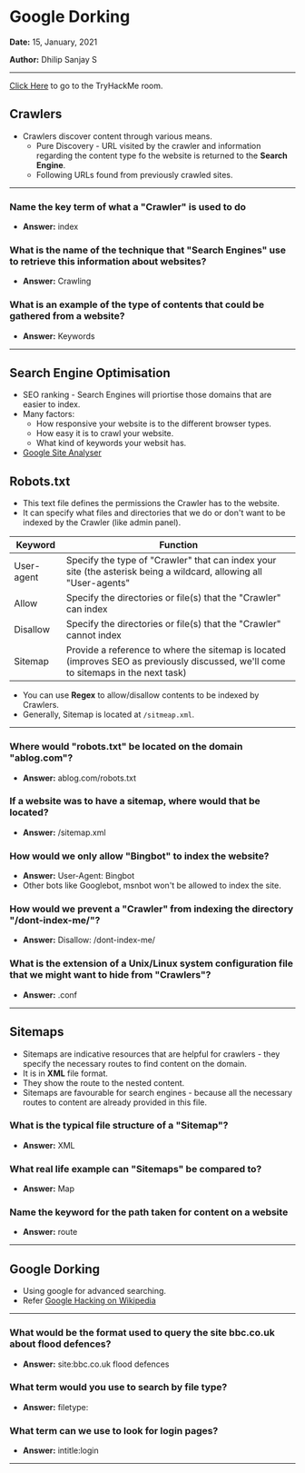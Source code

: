 # Google Dorking

**Date:** 15, January, 2021

**Author:** Dhilip Sanjay S

---
[Click Here](https://tryhackme.com/room/googledorking) to go to the TryHackMe room.

## Crawlers
- Crawlers discover content through various means.
    - Pure Discovery - URL visited by the crawler and information regarding the content type fo the website is returned to the **Search Engine**.
    - Following URLs found from previously crawled sites.

---
### Name the key term of what a "Crawler" is used to do
- **Answer:** index

### What is the name of the technique that "Search Engines" use to retrieve this information about websites?
- **Answer:** Crawling

### What is an example of the type of contents that could be gathered from a website?
- **Answer:** Keywords

---


## Search Engine Optimisation
- SEO ranking - Search Engines will priortise those domains that are easier to index.
- Many factors:
    - How responsive your website is to the different browser types.
    - How easy it is to crawl your website.
    - What kind of keywords your websit has.
- [Google Site Analyser](https://web.dev/)

## Robots.txt
- This text file defines the permissions the Crawler has to the website.
- It can specify what files and directories that we do or don't want to be indexed by the Crawler (like admin panel).

|Keyword    | Function        |
|-----------|-----------------|
|User-agent |	Specify the type of "Crawler" that can index your site (the asterisk being a wildcard, allowing all "User-agents"|
|Allow      |	Specify the directories or file(s) that the "Crawler" can index|
|Disallow   |	Specify the directories or file(s) that the "Crawler" cannot index|
|Sitemap    |	Provide a reference to where the sitemap is located (improves SEO as previously discussed, we'll come to sitemaps in the next task)|

- You can use **Regex** to allow/disallow contents to be indexed by Crawlers.
- Generally, Sitemap is located at `/sitmeap.xml`.
---
### Where would "robots.txt" be located on the domain "ablog.com"?
- **Answer:** ablog.com/robots.txt

### If a website was to have a sitemap, where would that be located?
- **Answer:** /sitemap.xml

### How would we only allow "Bingbot" to index the website?
- **Answer:** User-Agent: Bingbot
- Other bots like Googlebot, msnbot won't be allowed to index the site.

### How would we prevent a "Crawler" from indexing the directory "/dont-index-me/"?
- **Answer:** Disallow: /dont-index-me/

### What is the extension of a Unix/Linux system configuration file that we might want to hide from "Crawlers"?
- **Answer:** .conf

---

## Sitemaps
- Sitemaps are indicative resources that are helpful for crawlers - they specify the necessary routes to find content on the domain.
- It is in **XML** file format.
- They show the route to the nested content.
- Sitemaps are favourable for search engines - because all the necessary routes to content are already provided in this file.

### What is the typical file structure of a "Sitemap"?
- **Answer:** XML

### What real life example can "Sitemaps" be compared to?
- **Answer:** Map

### Name the keyword for the path taken for content on a website
- **Answer:** route

---

## Google Dorking
- Using google for advanced searching.
- Refer [Google Hacking on Wikipedia](https://en.wikipedia.org/wiki/Google_hacking)

---
### What would be the format used to query the site bbc.co.uk about flood defences?
- **Answer:** site:bbc.co.uk flood defences

### What term would you use to search by file type?
- **Answer:** filetype:

### What term can we use to look for login pages?
- **Answer:** intitle:login

---